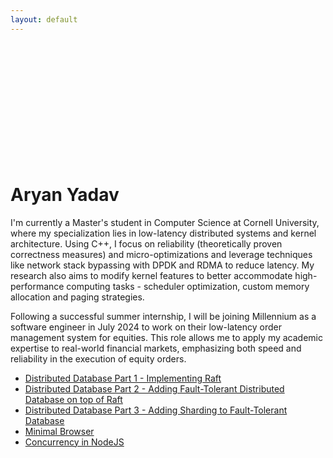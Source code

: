 ```yaml
---
layout: default
---
```


<br/>
<br/>
<br/>
<br/>
<br/>
<br/>
<br/>
<br/>
<br/>
<br/>
<br/>

# Aryan Yadav

I'm currently a Master's student in Computer Science at Cornell University, where my specialization lies in low-latency distributed systems and kernel architecture. Using C++, I focus on reliability (theoretically proven correctness measures) and micro-optimizations and leverage techniques like network stack bypassing with DPDK and RDMA to reduce latency. My research also aims to modify kernel features to better accommodate high-performance computing tasks - scheduler optimization, custom memory allocation and paging strategies.

Following a successful summer internship, I will be joining Millennium as a software engineer in July 2024 to work on their low-latency order management system for equities. This role allows me to apply my academic expertise to real-world financial markets, emphasizing both speed and reliability in the execution of equity orders.

- [Distributed Database Part 1 - Implementing Raft](distdb1-raft.md)
- [Distributed Database Part 2 - Adding Fault-Tolerant Distributed Database on top of Raft](distdb2-raftdb.md)
- [Distributed Database Part 3 - Adding Sharding to Fault-Tolerant Database](distdb3-raftdbsharded.md)
- [Minimal Browser](minimal-browser.md)
- [Concurrency in NodeJS](concurrency-workloaddist-nodejs.md)